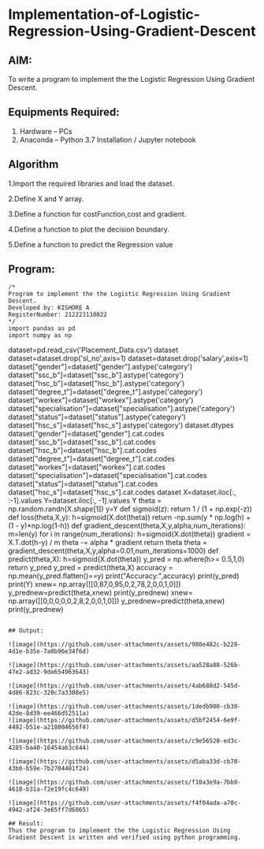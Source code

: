 # Implementation-of-Logistic-Regression-Using-Gradient-Descent

## AIM:
To write a program to implement the the Logistic Regression Using Gradient Descent.

## Equipments Required:
1. Hardware – PCs
2. Anaconda – Python 3.7 Installation / Jupyter notebook

## Algorithm
1.Import the required libraries and load the dataset.

2.Define X and Y array.

3.Define a function for costFunction,cost and gradient.

4.Define a function to plot the decision boundary.

5.Define a function to predict the Regression value
## Program:
```
/*
Program to implement the the Logistic Regression Using Gradient Descent.
Developed by: KISHORE A
RegisterNumber: 212223110022
*/
import pandas as pd
import numpy as np
```
dataset=pd.read_csv('Placement_Data.csv')
dataset
dataset=dataset.drop('sl_no',axis=1)
dataset=dataset.drop('salary',axis=1)
dataset["gender"]=dataset["gender"].astype('category')
dataset["ssc_b"]=dataset["ssc_b"].astype('category')
dataset["hsc_b"]=dataset["hsc_b"].astype('category')
dataset["degree_t"]=dataset["degree_t"].astype('category')
dataset["workex"]=dataset["workex"].astype('category')
dataset["specialisation"]=dataset["specialisation"].astype('category')    
dataset["status"]=dataset["status"].astype('category') 
dataset["hsc_s"]=dataset["hsc_s"].astype('category')
dataset.dtypes
dataset["gender"]=dataset["gender"].cat.codes
dataset["ssc_b"]=dataset["ssc_b"].cat.codes
dataset["hsc_b"]=dataset["hsc_b"].cat.codes
dataset["degree_t"]=dataset["degree_t"].cat.codes
dataset["workex"]=dataset["workex"].cat.codes
dataset["specialisation"]=dataset["specialisation"].cat.codes   
dataset["status"]=dataset["status"].cat.codes
dataset["hsc_s"]=dataset["hsc_s"].cat.codes
dataset
X=dataset.iloc[:, :-1].values
Y=dataset.iloc[:, -1].values
Y
theta = np.random.randn(X.shape[1])
y=Y
def sigmoid(z):
    return 1 / (1 + np.exp(-z))
def loss(theta,X,y):
    h=sigmoid(X.dot(theta))
    return -np.sum(y * np.log(h) + (1 - y)*np.log(1-h))
def gradient_descent(theta,X,y,alpha,num_iterations):
    m=len(y)
    for i in range(num_iterations):
        h=sigmoid(X.dot(theta))
        gradient = X.T.dot(h-y) / m
        theta -= alpha * gradient
    return theta
theta = gradient_descent(theta,X,y,alpha=0.01,num_iterations=1000)
def predict(theta,X):
    h=sigmoid(X.dot(theta))
    y_pred = np.where(h>= 0.5,1,0)
    return y_pred
y_pred = predict(theta,X)
accuracy = np.mean(y_pred.flatten()==y)
print("Accuracy:",accuracy)
print(y_pred)
print(Y)
xnew= np.array([[0,87,0,95,0,2,78,2,0,0,1,0]])
y_prednew=predict(theta,xnew)
print(y_prednew)
xnew= np.array([[0,0,0,0,0,2,8,2,0,0,1,0]])
y_prednew=predict(theta,xnew)
print(y_prednew)
```

## Output:

![image](https://github.com/user-attachments/assets/980e482c-b228-4d1e-b35e-7a0b96e34f6d)

![image](https://github.com/user-attachments/assets/aa528a88-526b-47e2-ad32-9de654963643)

![image](https://github.com/user-attachments/assets/4ab688d2-545d-4d86-823c-320c7a3308e5)

![image](https://github.com/user-attachments/assets/1dedb900-cb30-42de-8d39-ee466d52511a)
![image](https://github.com/user-attachments/assets/d5bf2454-6e9f-4492-b51e-a218004656f4)

![image](https://github.com/user-attachments/assets/c9e56520-ed3c-4285-ba40-16454a63c644)

![image](https://github.com/user-attachments/assets/d5aba33d-cb70-43b0-b59e-7b2704401f24)

![image](https://github.com/user-attachments/assets/f10a3e9a-7bb0-4618-b31a-f2e19fc4c649)

![image](https://github.com/user-attachments/assets/f4f04ada-a70c-4942-af24-3e65ff7d6065)

## Result:
Thus the program to implement the the Logistic Regression Using Gradient Descent is written and verified using python programming.

